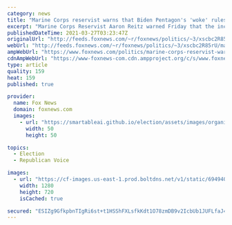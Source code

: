 ```yaml
---
category: news
title: "Marine Corps reservist warns that Biden Pentagon's 'woke' rules and priorities endangering US security"
excerpt: "Marine Corps Reservist Aaron Reitz warned Friday that the increasingly woke dictates coming from the Biden Defense Department are a sign the Pentagon leadership has its priorities backward."
publishedDateTime: 2021-03-27T03:23:47Z
originalUrl: "http://feeds.foxnews.com/~r/foxnews/politics/~3/xscbc2R85rU/marine-corps-reservist-warns-biden-woke-pentagon"
webUrl: "http://feeds.foxnews.com/~r/foxnews/politics/~3/xscbc2R85rU/marine-corps-reservist-warns-biden-woke-pentagon"
ampWebUrl: "https://www.foxnews.com/politics/marine-corps-reservist-warns-biden-woke-pentagon.amp"
cdnAmpWebUrl: "https://www-foxnews-com.cdn.ampproject.org/c/s/www.foxnews.com/politics/marine-corps-reservist-warns-biden-woke-pentagon.amp"
type: article
quality: 159
heat: 159
published: true

provider:
  name: Fox News
  domain: foxnews.com
  images:
    - url: "https://smartableai.github.io/election/assets/images/organizations/foxnews.com-50x50.jpg"
      width: 50
      height: 50

topics:
  - Election
  - Republican Voice

images:
  - url: "https://cf-images.us-east-1.prod.boltdns.net/v1/static/694940094001/e22e27ef-4aa1-4453-8264-3d69d494b006/097683f4-e2f8-48cf-8a17-8a75c68350cc/1280x720/match/image.jpg"
    width: 1280
    height: 720
    isCached: true

secured: "ESIZg9GfkpbnTIgRi6st+t1HSShFXLsfkKdt1O78zmDB9v2IcbUb1JUFLfaJ4mMqwnIoHle4WHSGKf/JWbSHUYblV6oIje1m+oUoSIi08ZbTahPJaowVYCvbBcVsgKKP0rB+AbVLY7ujJmv9auAAwJ454C82atalsuZZy5fhOEz7VUEhOXE/W5+Y3ZItVBJu1Z1fTeTiaL7FZ0g5sY2eDnIpP6a1jjb4p25KGO7/L7Xeup+TnMOkoOMRZn/W7UbR/Rk7qeGZZgUhlbASbQgdTXLlOgR3OKs74OkDzmYkz2QoFktabvuEUWnXrV9y7z47olIb7CKrb0xC2db6Pyfw2tQFM0gyIv7e+9WnATHL1JY=;H5hf3b6YmCHtjoRKw1qtgA=="
---
```


